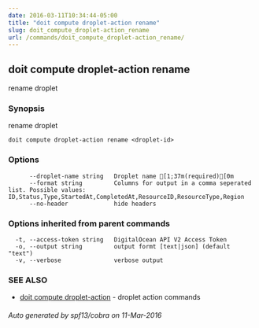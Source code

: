 ```yaml
---
date: 2016-03-11T10:34:44-05:00
title: "doit compute droplet-action rename"
slug: doit_compute_droplet-action_rename
url: /commands/doit_compute_droplet-action_rename/
---
```

## doit compute droplet-action rename

rename droplet

### Synopsis


rename droplet

```
doit compute droplet-action rename <droplet-id>
```

### Options

```
      --droplet-name string   Droplet name [1;37m(required)[0m
      --format string         Columns for output in a comma seperated list. Possible values: ID,Status,Type,StartedAt,CompletedAt,ResourceID,ResourceType,Region
      --no-header             hide headers
```

### Options inherited from parent commands

```
  -t, --access-token string   DigitalOcean API V2 Access Token
  -o, --output string         output formt [text|json] (default "text")
  -v, --verbose               verbose output
```

### SEE ALSO
* [doit compute droplet-action](/commands/doit_compute_droplet-action/)	 - droplet action commands

###### Auto generated by spf13/cobra on 11-Mar-2016

